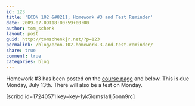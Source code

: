 ```yaml
---
id: 123
title: 'ECON 102 &#8211; Homework #3 and Test Reminder'
date: 2009-07-09T18:00:59+00:00
author: tom_schenk
layout: post
guid: http://tomschenkjr.net/?p=123
permalink: /blog/econ-102-homework-3-and-test-reminder/
share: true
comment: true
categories: blog 
---
```

Homework #3 has been posted on the <a href="../teaching/econ-102-principles-of-microeconomics/" target="_self">course page</a> and below. This is due Monday, July 13th. There will also be a test on Monday.

[scribd id=17240571 key=key-1yk5lqms1a1lj5onn9rc]